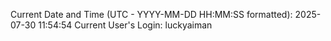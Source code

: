 Current Date and Time (UTC - YYYY-MM-DD HH:MM:SS formatted): 2025-07-30 11:54:54
Current User's Login: luckyaiman
